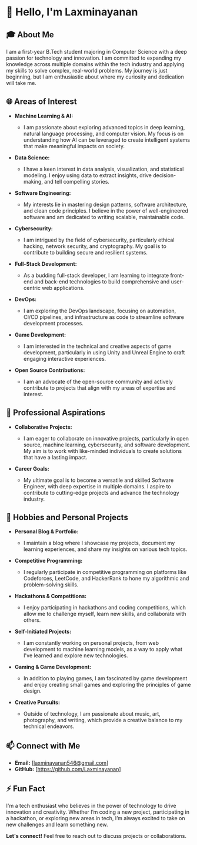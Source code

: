 # 👋 Hello, I'm Laxminayanan

## 🎓 About Me

I am a first-year B.Tech student majoring in Computer Science with a deep passion for technology and innovation. I am committed to expanding my knowledge across multiple domains within the tech industry and applying my skills to solve complex, real-world problems. My journey is just beginning, but I am enthusiastic about where my curiosity and dedication will take me.

## 🌐 Areas of Interest

- **Machine Learning & AI:** 
  - I am passionate about exploring advanced topics in deep learning, natural language processing, and computer vision. My focus is on understanding how AI can be leveraged to create intelligent systems that make meaningful impacts on society.

- **Data Science:** 
  - I have a keen interest in data analysis, visualization, and statistical modeling. I enjoy using data to extract insights, drive decision-making, and tell compelling stories.

- **Software Engineering:** 
  - My interests lie in mastering design patterns, software architecture, and clean code principles. I believe in the power of well-engineered software and am dedicated to writing scalable, maintainable code.

- **Cybersecurity:** 
  - I am intrigued by the field of cybersecurity, particularly ethical hacking, network security, and cryptography. My goal is to contribute to building secure and resilient systems.

- **Full-Stack Development:** 
  - As a budding full-stack developer, I am learning to integrate front-end and back-end technologies to build comprehensive and user-centric web applications.

- **DevOps:** 
  - I am exploring the DevOps landscape, focusing on automation, CI/CD pipelines, and infrastructure as code to streamline software development processes.

- **Game Development:** 
  - I am interested in the technical and creative aspects of game development, particularly in using Unity and Unreal Engine to craft engaging interactive experiences.

- **Open Source Contributions:** 
  - I am an advocate of the open-source community and actively contribute to projects that align with my areas of expertise and interest.

## 💼 Professional Aspirations

- **Collaborative Projects:** 
  - I am eager to collaborate on innovative projects, particularly in open source, machine learning, cybersecurity, and software development. My aim is to work with like-minded individuals to create solutions that have a lasting impact.

- **Career Goals:** 
  - My ultimate goal is to become a versatile and skilled Software Engineer, with deep expertise in multiple domains. I aspire to contribute to cutting-edge projects and advance the technology industry.

## 🚀 Hobbies and Personal Projects

- **Personal Blog & Portfolio:** 
  - I maintain a blog where I showcase my projects, document my learning experiences, and share my insights on various tech topics.

- **Competitive Programming:** 
  - I regularly participate in competitive programming on platforms like Codeforces, LeetCode, and HackerRank to hone my algorithmic and problem-solving skills.

- **Hackathons & Competitions:** 
  - I enjoy participating in hackathons and coding competitions, which allow me to challenge myself, learn new skills, and collaborate with others.

- **Self-Initiated Projects:** 
  - I am constantly working on personal projects, from web development to machine learning models, as a way to apply what I've learned and explore new technologies.

- **Gaming & Game Development:** 
  - In addition to playing games, I am fascinated by game development and enjoy creating small games and exploring the principles of game design.

- **Creative Pursuits:** 
  - Outside of technology, I am passionate about music, art, photography, and writing, which provide a creative balance to my technical endeavors.

## 📫 Connect with Me

- **Email:** [laxminayanan546@gmail.com]
- **GitHub:** [https://github.com/Laxminayanan]


## ⚡ Fun Fact

I'm a tech enthusiast who believes in the power of technology to drive innovation and creativity. Whether I’m coding a new project, participating in a hackathon, or exploring new areas in tech, I’m always excited to take on new challenges and learn something new.

**Let's connect!** Feel free to reach out to discuss projects or collaborations.

